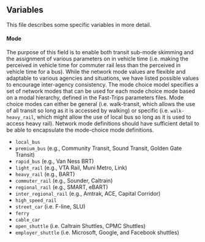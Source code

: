 ## Variables
This file describes some specific variables in more detail.

#### Mode <a name="mode">
The purpose of this field is to enable both transit sub-mode skimming and the assignment 
of various parameters on in vehicle time (i.e. making the perceived in vehicle time for 
commuter rail less than the perceived in vehicle time for a bus).  While the network mode 
values are flexible and adaptable to various agencies and situations, we have listed 
possible values to encourage inter-agency consistency.  The mode choice model specifies 
a set of network modes that can be used for each mode choice mode based on a modal 
hierarchy, defined in the Fast-Trips parameters files. Mode choice modes can either be 
general (i.e. walk-transit, which allows the use of all transit so long as it is accessed 
by walking) or specific (i.e. `walk-heavy_rail`, which might allow the use of local bus so 
long as it is used to access heavy rail).  Network mode definitions should have sufficient 
detail to be able to encapsulate the mode-choice mode definitions. 

 *  `local_bus`
 *  `premium_bus` (e.g., Community Transit, Sound Transit, Golden Gate Transit)
 *  `rapid_bus` (e.g., Van Ness BRT)
 *  `light_rail` (e.g., VTA Rail, Muni Metro, Link)
 *  `heavy_rail` (e.g., BART)
 *  `commuter_rail` (e.g., Sounder, Caltrain)
 *  `regional_rail` (e.g., SMART, eBART)
 *  `inter_regional_rail` (e.g., Amtrak, ACE, Capital Corridor)
 *  `high_speed_rail`
 *  `street_car` (i.e. F-line, SLU)
 *  `ferry`
 *  `cable_car`
 *  `open_shuttle` (i.e. Caltrain Shuttles, CPMC Shuttles)
 *  `employer_shuttle` (i.e. Microsoft, Google, and Facebook shuttles)
